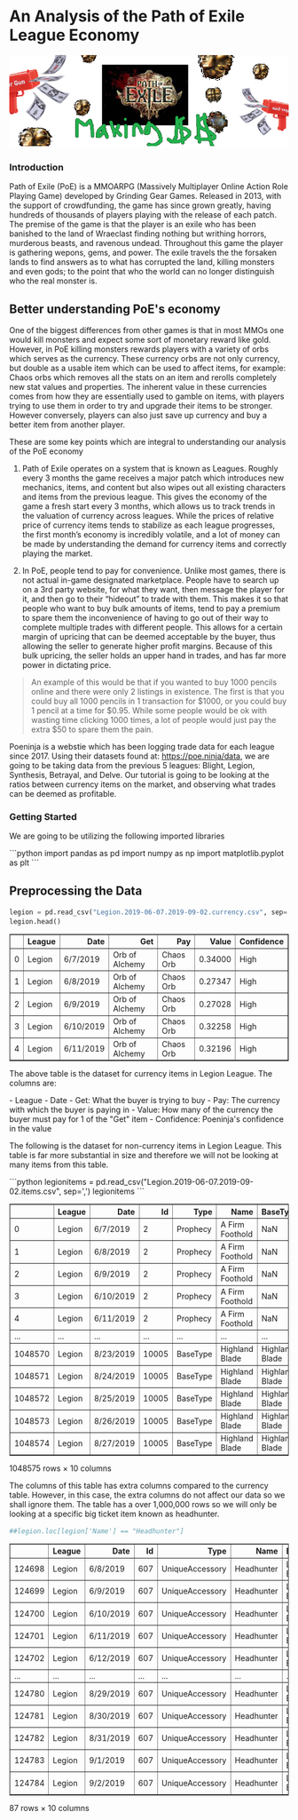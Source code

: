 # An Analysis of the Path of Exile League Economy
![Title]($$$$$.png)

### Introduction

<p> Path of Exile (PoE) is a MMOARPG (Massively Multiplayer Online Action Role Playing Game) developed by Grinding Gear Games. Released in 2013, with the support of crowdfunding, the game has since grown greatly, having hundreds of thousands of players playing with the release of each patch. The premise of the game is that the player is an exile who has been banished to the land of Wraeclast finding nothing but writhing horrors, murderous beasts, and ravenous undead. Throughout this game the player is gathering wepons, gems, and power. The exile travels the the forsaken lands to find answers as to what has corrupted the land, killing monsters and even gods; to the point that who the world can no longer distinguish who the real monster is.

## Better understanding PoE's economy
<p> One of the biggest differences from other games is that in most MMOs one would kill monsters and expect some sort of monetary reward like gold. However, in PoE killing monsters rewards players with a variety of orbs which serves as the currency. These currency orbs are not only currency, but double as a usable item which can be used to affect items, for example: Chaos orbs which removes all the stats on an item and rerolls completely new stat values and properties. The inherent value in these currencies comes from how they are essentially used to gamble on items, with players trying to use them in order to try and upgrade their items to be stronger. However conversely, players can also just save up currency and buy a better item from another player. </p>

<p> These are some key points which are integral to understanding our analysis of the PoE economy </p>

1. Path of Exile operates on a system that is known as Leagues. Roughly every 3 months the game receives a major patch which introduces new mechanics, items, and content but also wipes out all existing characters and items from the previous league. This gives the economy of the game a fresh start every 3 months, which allows us to track trends in the valuation of currency across leagues. While the prices of relative price of currency items tends to stabilize as each league progresses, the first month’s economy is incredibly volatile, and a lot of money can be made by understanding the demand for currency items and correctly playing the market. 


2. In PoE, people tend to pay for convenience. Unlike most	games, there is not actual in-game designated marketplace. People have to search up on a 3rd party website, for what they want, then message the player for it, and then go to their “hideout” to trade with them. This makes it so that people who want to buy bulk amounts of items, tend to pay a premium to spare them the inconvenience of having to go out of their way to complete multiple trades with different people. This allows for a certain margin of upricing that can be deemed acceptable by the buyer, thus allowing the seller to generate higher profit margins. Because of this bulk upricing, the seller holds an upper hand in trades, and has far more power in dictating price.

> An example of this would be that if you wanted to buy 1000 pencils online and there were only 2 listings in existence. The first is that you could buy all 1000 pencils in 1 transaction for $1000, or you could buy 1 pencil at a time for $0.95. While some people would be ok with wasting time clicking 1000 times, a lot of people would just pay the extra $50 to spare them the pain. 

Poeninja is a webstie which has been logging trade data for each league since 2017. Using their datasets found at: https://poe.ninja/data, we are going to be taking data from the previous 5 leagues: Blight, Legion, Synthesis, Betrayal, and Delve. Our tutorial is going to be looking at the ratios between currency items on the market, and observing what trades can be deemed as profitable.

### Getting Started

<p> We are going to be utilizing the following imported libraries
 </p>
```python
import pandas as pd
import numpy as np
import matplotlib.pyplot as plt
```

## Preprocessing the Data

```python
legion = pd.read_csv("Legion.2019-06-07.2019-09-02.currency.csv", sep=',')
legion.head()
```
<div>
<style scoped>
    .dataframe tbody tr th:only-of-type {
        vertical-align: middle;
    }

    .dataframe tbody tr th {
        vertical-align: top;
    }

    .dataframe thead th {
        text-align: right;
    }
</style>
<table border="1" class="dataframe">
  <thead>
    <tr style="text-align: right;">
      <th></th>
      <th>League</th>
      <th>Date</th>
      <th>Get</th>
      <th>Pay</th>
      <th>Value</th>
      <th>Confidence</th>
    </tr>
  </thead>
  <tbody>
    <tr>
      <td>0</td>
      <td>Legion</td>
      <td>6/7/2019</td>
      <td>Orb of Alchemy</td>
      <td>Chaos Orb</td>
      <td>0.34000</td>
      <td>High</td>
    </tr>
    <tr>
      <td>1</td>
      <td>Legion</td>
      <td>6/8/2019</td>
      <td>Orb of Alchemy</td>
      <td>Chaos Orb</td>
      <td>0.27347</td>
      <td>High</td>
    </tr>
    <tr>
      <td>2</td>
      <td>Legion</td>
      <td>6/9/2019</td>
      <td>Orb of Alchemy</td>
      <td>Chaos Orb</td>
      <td>0.27028</td>
      <td>High</td>
    </tr>
    <tr>
      <td>3</td>
      <td>Legion</td>
      <td>6/10/2019</td>
      <td>Orb of Alchemy</td>
      <td>Chaos Orb</td>
      <td>0.32258</td>
      <td>High</td>
    </tr>
    <tr>
      <td>4</td>
      <td>Legion</td>
      <td>6/11/2019</td>
      <td>Orb of Alchemy</td>
      <td>Chaos Orb</td>
      <td>0.32196</td>
      <td>High</td>
    </tr>
  </tbody>
</table>
</div>

<p>
The above table is the dataset for currency items in Legion League. The columns are:
</p>
 - League
 - Date
 - Get: What the buyer is trying to buy
 - Pay: The currency with which the buyer is paying in
 - Value: How many of the currency the buyer must pay for 1 of the "Get" item
 - Confidence: Poeninja's confidence in the value

<p> The following is the dataset for non-currency items in Legion League. This table is far more substantial in size
 and therefore we will not be looking at many items from this table. </p>
```python
legionitems = pd.read_csv("Legion.2019-06-07.2019-09-02.items.csv", sep=',')
legionitems
```

<div>
<style scoped>
    .dataframe tbody tr th:only-of-type {
        vertical-align: middle;
    }

    .dataframe tbody tr th {
        vertical-align: top;
    }

    .dataframe thead th {
        text-align: right;
    }
</style>
<table border="1" class="dataframe">
  <thead>
    <tr style="text-align: right;">
      <th></th>
      <th>League</th>
      <th>Date</th>
      <th>Id</th>
      <th>Type</th>
      <th>Name</th>
      <th>BaseType</th>
      <th>Variant</th>
      <th>Links</th>
      <th>Value</th>
      <th>Confidence</th>
    </tr>
  </thead>
  <tbody>
    <tr>
      <td>0</td>
      <td>Legion</td>
      <td>6/7/2019</td>
      <td>2</td>
      <td>Prophecy</td>
      <td>A Firm Foothold</td>
      <td>NaN</td>
      <td>NaN</td>
      <td>NaN</td>
      <td>1.00</td>
      <td>Low</td>
    </tr>
    <tr>
      <td>1</td>
      <td>Legion</td>
      <td>6/8/2019</td>
      <td>2</td>
      <td>Prophecy</td>
      <td>A Firm Foothold</td>
      <td>NaN</td>
      <td>NaN</td>
      <td>NaN</td>
      <td>1.00</td>
      <td>High</td>
    </tr>
    <tr>
      <td>2</td>
      <td>Legion</td>
      <td>6/9/2019</td>
      <td>2</td>
      <td>Prophecy</td>
      <td>A Firm Foothold</td>
      <td>NaN</td>
      <td>NaN</td>
      <td>NaN</td>
      <td>1.00</td>
      <td>High</td>
    </tr>
    <tr>
      <td>3</td>
      <td>Legion</td>
      <td>6/10/2019</td>
      <td>2</td>
      <td>Prophecy</td>
      <td>A Firm Foothold</td>
      <td>NaN</td>
      <td>NaN</td>
      <td>NaN</td>
      <td>0.76</td>
      <td>High</td>
    </tr>
    <tr>
      <td>4</td>
      <td>Legion</td>
      <td>6/11/2019</td>
      <td>2</td>
      <td>Prophecy</td>
      <td>A Firm Foothold</td>
      <td>NaN</td>
      <td>NaN</td>
      <td>NaN</td>
      <td>0.31</td>
      <td>High</td>
    </tr>
    <tr>
      <td>...</td>
      <td>...</td>
      <td>...</td>
      <td>...</td>
      <td>...</td>
      <td>...</td>
      <td>...</td>
      <td>...</td>
      <td>...</td>
      <td>...</td>
      <td>...</td>
    </tr>
    <tr>
      <td>1048570</td>
      <td>Legion</td>
      <td>8/23/2019</td>
      <td>10005</td>
      <td>BaseType</td>
      <td>Highland Blade</td>
      <td>Highland Blade</td>
      <td>Elder</td>
      <td>NaN</td>
      <td>5.00</td>
      <td>Low</td>
    </tr>
    <tr>
      <td>1048571</td>
      <td>Legion</td>
      <td>8/24/2019</td>
      <td>10005</td>
      <td>BaseType</td>
      <td>Highland Blade</td>
      <td>Highland Blade</td>
      <td>Elder</td>
      <td>NaN</td>
      <td>5.00</td>
      <td>Low</td>
    </tr>
    <tr>
      <td>1048572</td>
      <td>Legion</td>
      <td>8/25/2019</td>
      <td>10005</td>
      <td>BaseType</td>
      <td>Highland Blade</td>
      <td>Highland Blade</td>
      <td>Elder</td>
      <td>NaN</td>
      <td>5.00</td>
      <td>Low</td>
    </tr>
    <tr>
      <td>1048573</td>
      <td>Legion</td>
      <td>8/26/2019</td>
      <td>10005</td>
      <td>BaseType</td>
      <td>Highland Blade</td>
      <td>Highland Blade</td>
      <td>Elder</td>
      <td>NaN</td>
      <td>5.00</td>
      <td>Low</td>
    </tr>
    <tr>
      <td>1048574</td>
      <td>Legion</td>
      <td>8/27/2019</td>
      <td>10005</td>
      <td>BaseType</td>
      <td>Highland Blade</td>
      <td>Highland Blade</td>
      <td>Elder</td>
      <td>NaN</td>
      <td>5.00</td>
      <td>Low</td>
    </tr>
  </tbody>
</table>
<p>1048575 rows × 10 columns</p>
</div>

<p> The columns of this table has extra columns compared to the currency table. However, in this case, the extra columns do not affect our data so we shall ignore them. The table has a over 1,000,000 rows so we will only be looking at a specific big ticket item known as headhunter. </p>

```python
##legion.loc[legion['Name'] == "Headhunter"]
```

<div>
<style scoped>
    .dataframe tbody tr th:only-of-type {
        vertical-align: middle;
    }

    .dataframe tbody tr th {
        vertical-align: top;
    }

    .dataframe thead th {
        text-align: right;
    }
</style>
<table border="1" class="dataframe">
  <thead>
    <tr style="text-align: right;">
      <th></th>
      <th>League</th>
      <th>Date</th>
      <th>Id</th>
      <th>Type</th>
      <th>Name</th>
      <th>BaseType</th>
      <th>Variant</th>
      <th>Links</th>
      <th>Value</th>
      <th>Confidence</th>
    </tr>
  </thead>
  <tbody>
    <tr>
      <td>124698</td>
      <td>Legion</td>
      <td>6/8/2019</td>
      <td>607</td>
      <td>UniqueAccessory</td>
      <td>Headhunter</td>
      <td>Leather Belt</td>
      <td>NaN</td>
      <td>NaN</td>
      <td>2260.00000</td>
      <td>Medium</td>
    </tr>
    <tr>
      <td>124699</td>
      <td>Legion</td>
      <td>6/9/2019</td>
      <td>607</td>
      <td>UniqueAccessory</td>
      <td>Headhunter</td>
      <td>Leather Belt</td>
      <td>NaN</td>
      <td>NaN</td>
      <td>2415.37133</td>
      <td>High</td>
    </tr>
    <tr>
      <td>124700</td>
      <td>Legion</td>
      <td>6/10/2019</td>
      <td>607</td>
      <td>UniqueAccessory</td>
      <td>Headhunter</td>
      <td>Leather Belt</td>
      <td>NaN</td>
      <td>NaN</td>
      <td>2869.65000</td>
      <td>High</td>
    </tr>
    <tr>
      <td>124701</td>
      <td>Legion</td>
      <td>6/11/2019</td>
      <td>607</td>
      <td>UniqueAccessory</td>
      <td>Headhunter</td>
      <td>Leather Belt</td>
      <td>NaN</td>
      <td>NaN</td>
      <td>3912.03625</td>
      <td>High</td>
    </tr>
    <tr>
      <td>124702</td>
      <td>Legion</td>
      <td>6/12/2019</td>
      <td>607</td>
      <td>UniqueAccessory</td>
      <td>Headhunter</td>
      <td>Leather Belt</td>
      <td>NaN</td>
      <td>NaN</td>
      <td>4572.72833</td>
      <td>High</td>
    </tr>
    <tr>
      <td>...</td>
      <td>...</td>
      <td>...</td>
      <td>...</td>
      <td>...</td>
      <td>...</td>
      <td>...</td>
      <td>...</td>
      <td>...</td>
      <td>...</td>
      <td>...</td>
    </tr>
    <tr>
      <td>124780</td>
      <td>Legion</td>
      <td>8/29/2019</td>
      <td>607</td>
      <td>UniqueAccessory</td>
      <td>Headhunter</td>
      <td>Leather Belt</td>
      <td>NaN</td>
      <td>NaN</td>
      <td>11550.93571</td>
      <td>High</td>
    </tr>
    <tr>
      <td>124781</td>
      <td>Legion</td>
      <td>8/30/2019</td>
      <td>607</td>
      <td>UniqueAccessory</td>
      <td>Headhunter</td>
      <td>Leather Belt</td>
      <td>NaN</td>
      <td>NaN</td>
      <td>11236.98793</td>
      <td>High</td>
    </tr>
    <tr>
      <td>124782</td>
      <td>Legion</td>
      <td>8/31/2019</td>
      <td>607</td>
      <td>UniqueAccessory</td>
      <td>Headhunter</td>
      <td>Leather Belt</td>
      <td>NaN</td>
      <td>NaN</td>
      <td>11484.29227</td>
      <td>High</td>
    </tr>
    <tr>
      <td>124783</td>
      <td>Legion</td>
      <td>9/1/2019</td>
      <td>607</td>
      <td>UniqueAccessory</td>
      <td>Headhunter</td>
      <td>Leather Belt</td>
      <td>NaN</td>
      <td>NaN</td>
      <td>11837.76121</td>
      <td>High</td>
    </tr>
    <tr>
      <td>124784</td>
      <td>Legion</td>
      <td>9/2/2019</td>
      <td>607</td>
      <td>UniqueAccessory</td>
      <td>Headhunter</td>
      <td>Leather Belt</td>
      <td>NaN</td>
      <td>NaN</td>
      <td>11569.77000</td>
      <td>High</td>
    </tr>
  </tbody>
</table>
<p>87 rows × 10 columns</p>
</div>
